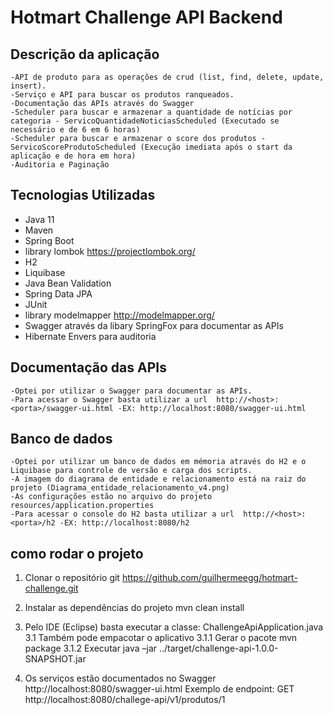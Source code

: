 # Hotmart Challenge API Backend

## Descrição da aplicação 
	-API de produto para as operações de crud (list, find, delete, update, insert).
	-Serviço e API para buscar os produtos ranqueados.
	-Documentação das APIs através do Swagger
	-Scheduler para buscar e armazenar a quantidade de notícias por categoria - ServicoQuantidadeNoticiasScheduled (Executado se necessário e de 6 em 6 horas) 
	-Scheduler para buscar e armazenar o score dos produtos - ServicoScoreProdutoScheduled (Execução imediata após o start da aplicação e de hora em hora)
	-Auditoria e Paginação


## Tecnologias Utilizadas
* Java 11
* Maven
* Spring Boot
* library lombok https://projectlombok.org/
* H2
* Liquibase
* Java Bean Validation
* Spring Data JPA
* JUnit
* library modelmapper http://modelmapper.org/
* Swagger através da libary SpringFox para documentar as APIs
* Hibernate Envers para auditoria

## Documentação das APIs
	-Optei por utilizar o Swagger para documentar as APIs. 
	-Para acessar o Swagger basta utilizar a url  http://<host>:<porta>/swagger-ui.html -EX: http://localhost:8080/swagger-ui.html

## Banco de dados
	-Optei por utilizar um banco de dados em mémoria através do H2 e o Liquibase para controle de versão e carga dos scripts.
	-A imagem do diagrama de entidade e relacionamento está na raiz do projeto (Diagrama_entidade_relacionamento_v4.png)
	-As configurações estão no arquivo do projeto resources/application.properties
	-Para acessar o console do H2 basta utilizar a url  http://<host>:<porta>/h2 -EX: http://localhost:8080/h2



## como rodar o projeto

1) Clonar o repositório git https://github.com/guilhermeegg/hotmart-challenge.git

2) Instalar as dependências do projeto mvn clean install

3) Pelo IDE (Eclipse) basta executar a classe: ChallengeApiApplication.java
	3.1 Também pode empacotar o aplicativo
		3.1.1 Gerar o pacote mvn package
		3.1.2 Executar java –jar ../target/challenge-api-1.0.0-SNAPSHOT.jar

4) Os serviços estão documentados no Swagger http://localhost:8080/swagger-ui.html 
   Exemplo de endpoint: GET http://localhost:8080/challege-api/v1/produtos/1